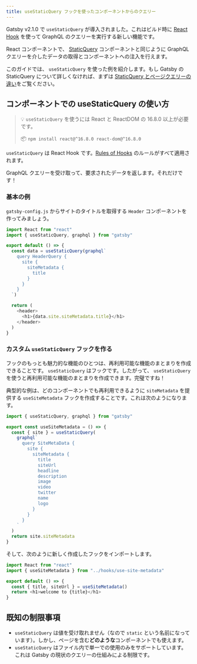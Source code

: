 ```yaml
---
title: useStaticQuery フックを使ったコンポーネントからのクエリー
---
```


Gatsby v2.1.0 で `useStaticQuery` が導入されました。これはビルド時に [React Hook](https://reactjs.org/docs/hooks-intro.html) を使って GraphQL のクエリーを実行する新しい機能です。

React コンポーネントで、 [StaticQuery](/docs/static-query/) コンポーネントと同じように GraphQL クエリーを介したデータの取得とコンポーネントへの注入を行えます。

このガイドでは、 `useStaticQuery` を使った例を紹介します。もし Gatsby の StaticQuery について詳しくなければ、まずは [StaticQuery とページクエリーの違い](/docs/static-query/#how-staticquery-differs-from-page-query)をご覧ください。

## コンポーネントでの useStaticQuery の使い方

> 💡 `useStaticQuery` を使うには React と ReactDOM の 16.8.0 以上が必要です。
>
> 📦 `npm install react@^16.8.0 react-dom@^16.8.0`

`useStaticQuery` は React Hook です。[Rules of Hooks](https://reactjs.org/docs/hooks-rules.html) のルールがすべて適用されます。

GraphQL クエリーを受け取って、要求されたデータを返します。それだけです！

### 基本の例

`gatsby-config.js` からサイトのタイトルを取得する `Header` コンポーネントを作ってみましょう。

```jsx:title=src/components/header.js
import React from "react"
import { useStaticQuery, graphql } from "gatsby"

export default () => {
  const data = useStaticQuery(graphql`
    query HeaderQuery {
      site {
        siteMetadata {
          title
        }
      }
    }
  `)

  return (
    <header>
      <h1>{data.site.siteMetadata.title}</h1>
    </header>
  )
}
```

### カスタム `useStaticQuery` フックを作る

フックのもっとも魅力的な機能のひとつは、再利用可能な機能のまとまりを作成できることです。 `useStaticQuery` はフックです。したがって、 `useStaticQuery` を使うと再利用可能な機能のまとまりを作成できます。完璧ですね！

典型的な例は、どのコンポーネントでも再利用できるように `siteMetadata` を提供する `useSiteMetadata` フックを作成することです。これは次のようになります。

```jsx:title=src/hooks/use-site-metadata.js
import { useStaticQuery, graphql } from "gatsby"

export const useSiteMetadata = () => {
  const { site } = useStaticQuery(
    graphql`
      query SiteMetaData {
        site {
          siteMetadata {
            title
            siteUrl
            headline
            description
            image
            video
            twitter
            name
            logo
          }
        }
      }
    `
  )
  return site.siteMetadata
}
```

そして、次のように新しく作成したフックをインポートします。

```jsx:title=src/pages/index.js
import React from "react"
import { useSiteMetadata } from "../hooks/use-site-metadata"

export default () => {
  const { title, siteUrl } = useSiteMetadata()
  return <h1>welcome to {title}</h1>
}
```

## 既知の制限事項

- `useStaticQuery` は値を受け取れません（なので `static` という名前になっています）。しかし、ページを含む**どのような**コンポーネントでも使えます。
- `useStaticQuery` はファイル内で単一での使用のみをサポートしています。これは Gatsby の現状のクエリーの仕組みによる制限です。

